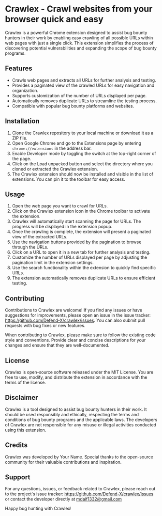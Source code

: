 # Crawlex - Crawl websites from your browser quick and easy

Crawlex is a powerful Chrome extension designed to assist bug bounty hunters in their work by enabling easy crawling of all possible URLs within web pages with just a single click. This extension simplifies the process of discovering potential vulnerabilities and expanding the scope of bug bounty programs.

## Features

- Crawls web pages and extracts all URLs for further analysis and testing.
- Provides a paginated view of the crawled URLs for easy navigation and organization.
- Supports customization of the number of URLs displayed per page.
- Automatically removes duplicate URLs to streamline the testing process.
- Compatible with popular bug bounty platforms and websites.

## Installation

1. Clone the Crawlex repository to your local machine or download it as a ZIP file.
2. Open Google Chrome and go to the Extensions page by entering `chrome://extensions` in the address bar.
3. Enable Developer mode by toggling the switch at the top-right corner of the page.
4. Click on the Load unpacked button and select the directory where you cloned or extracted the Crawlex extension.
5. The Crawlex extension should now be installed and visible in the list of extensions. You can pin it to the toolbar for easy access.

## Usage

1. Open the web page you want to crawl for URLs.
2. Click on the Crawlex extension icon in the Chrome toolbar to activate the extension.
3. Crawlex will automatically start scanning the page for URLs. The progress will be displayed in the extension popup.
4. Once the crawling is complete, the extension will present a paginated view of the extracted URLs.
5. Use the navigation buttons provided by the pagination to browse through the URLs.
6. Click on a URL to open it in a new tab for further analysis and testing.
7. Customize the number of URLs displayed per page by adjusting the pagination limit in the extension settings.
8. Use the search functionality within the extension to quickly find specific URLs.
9. The extension automatically removes duplicate URLs to ensure efficient testing.

## Contributing

Contributions to Crawlex are welcome! If you find any issues or have suggestions for improvements, please open an issue in the issue tracker: https://github.com/Defend-X/crawlex/issues. You can also submit pull requests with bug fixes or new features.

When contributing to Crawlex, please make sure to follow the existing code style and conventions. Provide clear and concise descriptions for your changes and ensure that they are well-documented.

## License

Crawlex is open-source software released under the MIT License. You are free to use, modify, and distribute the extension in accordance with the terms of the license.

## Disclaimer

Crawlex is a tool designed to assist bug bounty hunters in their work. It should be used responsibly and ethically, respecting the terms and conditions of bug bounty programs and the applicable laws. The developers of Crawlex are not responsible for any misuse or illegal activities conducted using this extension.

## Credits

Crawlex was developed by Your Name. Special thanks to the open-source community for their valuable contributions and inspiration.

## Support

For any questions, issues, or feedback related to Crawlex, please reach out to the project's issue tracker: https://github.com/Defend-X/crawlex/issues or contact the developer directly at mdaif1332@gmail.com

Happy bug hunting with Crawlex!